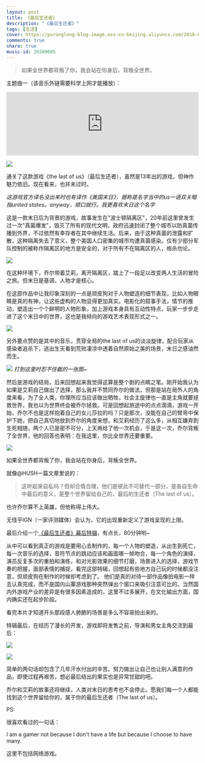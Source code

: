 ```yaml
---
layout: post
title: 《最后生还者》
description: "《最后生还者》"
tags: [生活]
cover: https://puronglong-blog-image.oss-cn-beijing.aliyuncs.com/2018-05-23-the-last-of-us.jpg
comments: true
share: true
music-id: 26509685
---
```


> 如果全世界都背叛了你，我会站在你身后，背叛全世界。

<!-- more -->

主题曲一（该音乐外链需要科学上网才能播放）：

<iframe width="100%" height="166" scrolling="no" frameborder="no" allow="autoplay" src="https://w.soundcloud.com/player/?url=https%3A//api.soundcloud.com/tracks/129728204&color=%23ff5500&auto_play=false&hide_related=false&show_comments=true&show_user=true&show_reposts=false&show_teaser=true"></iframe>

![](https://puronglong-blog-image.oss-cn-beijing.aliyuncs.com/2018-09-02-1.jpg)

通关了这款游戏《the last of us》（最后生还者），虽然是13年出的游戏，但神作魅力依旧。现在看来，也并未过时。

*这游戏官方译名没出来时也有译作《美国末日》，据称是名字当中的us一语双关暗指united states。anyway，顺口就行。我更喜欢末日这个名字*

这是一款末日后为背景的游戏，故事发生在"波士顿隔离区"，20年前这里曾发生过一次"真菌爆发"，毁灭了所有的现代文明，政府迅速封闭了整个城市以防真菌传播到外界，不过依然有幸存者在其中继续生活。后来，由于这种真菌的泄露和扩散，这种隔离失去了意义，整个美国人口密集的城市均遭真菌感染。仅有少部分军队控制的被称作隔离区的地方是安全的，对于所有不在隔离区的人，格杀勿论。

![](https://puronglong-blog-image.oss-cn-beijing.aliyuncs.com/2018-09-02-2.jpg)

在这种环境下，乔尔带着艾莉，离开隔离区，踏上了一段足以改变两人生活的冒险之旅。但末日是基调，人物才是核心。

在这部作品中让我印象深刻的一点是顽皮狗对于人物塑造的细节表现，比如人物眼睛是真的有神，让这些虚构的人物显得更加真实。电影化的叙事手法，情节的推动，塑造出一个个鲜明的人物形象，加上游戏本身具有互动性特点，玩家一步步走进了这个末日中的世界，这也是我倾向的游戏艺术表现形式之一。

![](https://puronglong-blog-image.oss-cn-beijing.aliyuncs.com/2018-09-02-3.jpg)

另外要点赞的是其中的音乐，贯穿全局的the last of us的淡淡旋律，配合玩家从感染者追杀下，逃出生天看到荒败凄凉中透着自然原始之美的场景，末日之感油然而生。

![](https://puronglong-blog-image.oss-cn-beijing.aliyuncs.com/2018-09-02-4.jpg)
*打到这里时忍不住截的一张图~*

然后是游戏的结局，后来回想起来我觉得这算是整个剧的点睛之笔。刚开始我认为如果是艾莉自己做出了选择，那么我并不赞同乔尔的做法，但那是站在局外人的角度来看，为了全人类，你理所应当应该做出牺牲，社会主旋律也一直是主角就要拯救世界，我也以为世界终会被乔尔拯救。可是回想起旅途中的点点滴滴，游戏一开始，乔尔不也是这样抱着自己的女儿莎拉的吗？只是那次，没能在自己的臂弯中保护下她，把自己真切地放到乔尔的角度来想，和艾莉经历了这么多，从相互嫌弃到生死相随，两个人已是密不可分，上天再给了他一次机会，于是这一次，乔尔背叛了全世界，他的回答也表明：在我这里，你比全世界还要重要。

![](https://puronglong-blog-image.oss-cn-beijing.aliyuncs.com/2018-09-02-5.jpg)

如果全世界都背叛了你，我会站在你身后，背叛全世界。

就像@HUSH一篇文章里说的：

> 这听起来自私吗？但却合情合理，他们是彼此不可替代一部分，是各自生命中最后的意义，是整个世界留给自己的，最后的生还者（The last of us）。

也许乔尔算不上英雄，但他称得上伟大。

无怪乎IGN（一家评测媒体）会认为，它的出现重新定义了游戏呈现的上限。

最后介绍一个[《最后生还者》幕后特辑](http://www.tudou.com/programs/view/8A-pd7Eobks/?FR=LIAN)，有点长，80分钟哟~

从中可以看到真正的游戏是要用心去制作的，每一个人物的塑造，从出生到死亡，每一次音乐的选择，音符节点的跳动应该和画面哪一帧吻合，每一个角色的演绎，演员反复多次的重拍和演练，和对光影效果的细节打磨，场景进入的选择，游戏节奏的把握，面部表情的捕捉，看完这部特辑，回想起有些地方自己玩的时候都没注意，但顽皮狗在制作的时候却考虑到了。
他们是真的对待一部作品像拍电影一样去认真完成，而不是国内山寨游戏那种突然弹出个窗口来吸引注意可比的。当然国内外游戏产业的差异是有很多因素造成的，这里不过多展开，在文化输出方面，国内确实还在起步阶段。

看完本片才知道开头那段感人肺腑的场景是多么不容易拍出来的。

特辑最后，在经历了漫长的开发，游戏即将发售之前，导演和男女主角交流到最后：

![](https://puronglong-blog-image.oss-cn-beijing.aliyuncs.com/2018-09-02-6.jpg)

![](https://puronglong-blog-image.oss-cn-beijing.aliyuncs.com/2018-09-02-7.jpg)

简单的两句话却包含了几年汗水付出的辛苦。努力做出让自己也让别人满意的作品，即使过程再艰苦，想必最后结出的果实也是异常甘甜的吧。

乔尔和艾莉的故事还将继续，人类对末日的思考也不会停止。愿我们每一个人都能找到这个世界留给你的，属于你的最后生还者（The last of us）。

PS:

很喜欢看过的一句话：

I am a gamer not because I don't have a life but because I choose to have many.

这里不包括网络游戏。
